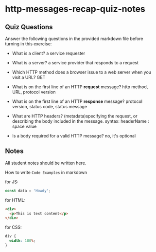 # http-messages-recap-quiz-notes

## Quiz Questions

Answer the following questions in the provided markdown file before turning in this exercise:

- What is a client?
  a service requester

- What is a server?
  a service provider that responds to a request

- Which HTTP method does a browser issue to a web server when you visit a URL?
  GET

- What is on the first line of an HTTP **request** message?
  http method, URL, protocol version

- What is on the first line of an HTTP **response** message?
  protocol version, status code, status message

- What are HTTP headers?
  (metadata)specifying the request, or describing the body included in the message.
  syntax: headerName : space value

- Is a body required for a valid HTTP message?
  no, it's optional

## Notes

All student notes should be written here.

How to write `Code Examples` in markdown

for JS:

```javascript
const data = 'Howdy';
```

for HTML:

```html
<div>
  <p>This is text content</p>
</div>
```

for CSS:

```css
div {
  width: 100%;
}
```
